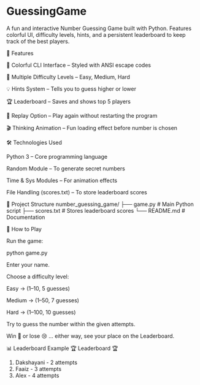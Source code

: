 # GuessingGame
A fun and interactive Number Guessing Game built with Python. Features colorful UI, difficulty levels, hints, and a persistent leaderboard to keep track of the best players.

🚀 Features

🎨 Colorful CLI Interface – Styled with ANSI escape codes

🧩 Multiple Difficulty Levels – Easy, Medium, Hard

💡 Hints System – Tells you to guess higher or lower

🏆 Leaderboard – Saves and shows top 5 players

🔄 Replay Option – Play again without restarting the program

🎬 Thinking Animation – Fun loading effect before number is chosen

🛠 Technologies Used

Python 3 – Core programming language

Random Module – To generate secret numbers

Time & Sys Modules – For animation effects

File Handling (scores.txt) – To store leaderboard scores

📁 Project Structure
number_guessing_game/
├── game.py       # Main Python script
├── scores.txt    # Stores leaderboard scores
└── README.md     # Documentation

🎯 How to Play

Run the game:

python game.py


Enter your name.

Choose a difficulty level:

Easy → (1–10, 5 guesses)

Medium → (1–50, 7 guesses)

Hard → (1–100, 10 guesses)

Try to guess the number within the given attempts.

Win 🎉 or lose 😢 … either way, see your place on the Leaderboard.

📊 Leaderboard Example
🏆 Leaderboard 🏆
1. Dakshayani - 2 attempts
2. Faaiz - 3 attempts
3. Alex - 4 attempts
